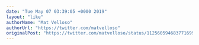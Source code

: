 ```yaml
---
date: "Tue May 07 03:39:05 +0000 2019"
layout: "like"
authorName: "Mat Velloso"
authorUrl: "https://twitter.com/matvelloso"
originalPost: "https://twitter.com/matvelloso/status/1125605946837716992"
---
```

